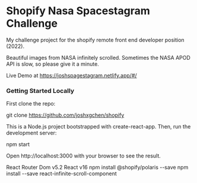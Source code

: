 # Shopify Nasa Spacestagram Challenge

My challenge project for the shopify remote front end developer position (2022).

Beautiful images from NASA infinitely scrolled. Sometimes the NASA APOD API is slow, so please give it a minute.

Live Demo at https://joshspagestagram.netlify.app/#/

### Getting Started Locally


First clone the repo:

git clone https://github.com/joshxgchen/shopify

This is a Node.js project bootstrapped with create-react-app.
Then, run the development server:

npm start

Open http://localhost:3000 with your browser to see the result.

React Router Dom v5.2
React v16
npm install @shopify/polaris --save
npm install --save react-infinite-scroll-component
